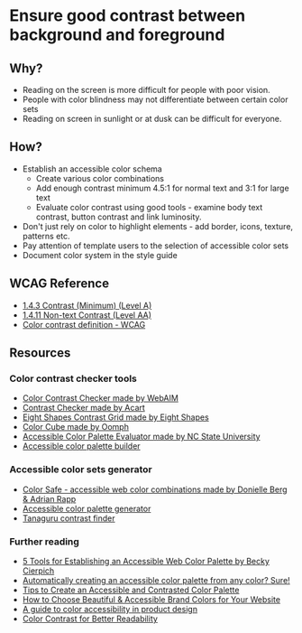 # Ensure good contrast between background and foreground
## Why?
* Reading on the screen is more difficult for people with poor vision.
* People with color blindness may not differentiate between certain color sets
* Reading on screen in sunlight or at dusk can be difficult for everyone.

## How?
* Establish an accessible color schema
  - Create various color combinations
  - Add enough contrast minimum 4.5:1 for normal text and 3:1 for large text
  - Evaluate color contrast using good tools - examine body text contrast, button contrast and link luminosity. 
* Don't just rely on color to highlight elements - add  border, icons, texture, patterns etc.
* Pay attention of template users to the selection of accessible color sets
* Document color system in the style guide

## WCAG Reference
* [1.4.3 Contrast (Minimum) (Level A)](https://www.w3.org/TR/WCAG21/#contrast-minimum)
* [1.4.11 Non-text Contrast (Level AA)](https://www.w3.org/TR/WCAG21/#non-text-contrast)
* [Color contrast definition - WCAG](https://www.w3.org/TR/UNDERSTANDING-WCAG20/visual-audio-contrast-contrast.html#contrast-ratiodef)

## Resources
### Color contrast checker tools
* [Color Contrast Checker made by WebAIM](https://webaim.org/resources/contrastchecker/)
* [Contrast Checker made by Acart](https://contrastchecker.com/)
* [Eight Shapes Contrast Grid made by Eight Shapes](http://contrast-grid.eightshapes.com/)
* [Color Cube made by Oomph](https://oomphinc.github.io/colorcube/)
* [Accessible Color Palette Evaluator made by NC State University](https://accessibility.oit.ncsu.edu/tools/color-contrast/)
* [Accessible color palette builder](https://toolness.github.io/accessible-color-matrix/)

### Accessible color sets generator
* [Color Safe - accessible web color combinations made by Donielle Berg & Adrian Rapp](http://colorsafe.co/)
* [Accessible color palette generator](https://confrere.com/a11y/test/)
* [Tanaguru contrast finder](http://contrast-finder.tanaguru.com/)

### Further reading
* [5 Tools for Establishing an Accessible Web Color Palette by Becky Cierpich](https://www.mediacurrent.com/blog/5-tools-establishing-accessible-web-color-palette/)
* [Automatically creating an accessible color palette from any color? Sure!](https://medium.com/confrere/automatically-creating-an-accessible-color-palette-from-any-color-sure-e735c3f2f45e)
* [Tips to Create an Accessible and Contrasted Color Palette](https://stephaniewalter.design/blog/tips-create-accessible-color-palette/)
* [How to Choose Beautiful & Accessible Brand Colors for Your Website](https://oddbird.net/2017/1/16/color/)
* [A guide to color accessibility in product design](https://www.invisionapp.com/inside-design/color-accessibility-product-design/)
* [Color Contrast for Better Readability](https://www.viget.com/articles/color-contrast/)
